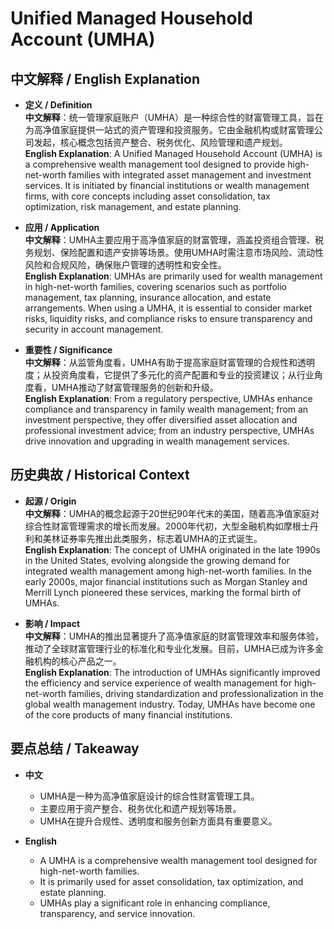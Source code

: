 # Unified Managed Household Account (UMHA)

## 中文解释 / English Explanation

* **定义 / Definition**  
  **中文解释**：统一管理家庭账户（UMHA）是一种综合性的财富管理工具，旨在为高净值家庭提供一站式的资产管理和投资服务。它由金融机构或财富管理公司发起，核心概念包括资产整合、税务优化、风险管理和遗产规划。  
  **English Explanation**: A Unified Managed Household Account (UMHA) is a comprehensive wealth management tool designed to provide high-net-worth families with integrated asset management and investment services. It is initiated by financial institutions or wealth management firms, with core concepts including asset consolidation, tax optimization, risk management, and estate planning.

* **应用 / Application**  
  **中文解释**：UMHA主要应用于高净值家庭的财富管理，涵盖投资组合管理、税务规划、保险配置和遗产安排等场景。使用UMHA时需注意市场风险、流动性风险和合规风险，确保账户管理的透明性和安全性。  
  **English Explanation**: UMHAs are primarily used for wealth management in high-net-worth families, covering scenarios such as portfolio management, tax planning, insurance allocation, and estate arrangements. When using a UMHA, it is essential to consider market risks, liquidity risks, and compliance risks to ensure transparency and security in account management.

* **重要性 / Significance**  
  **中文解释**：从监管角度看，UMHA有助于提高家庭财富管理的合规性和透明度；从投资角度看，它提供了多元化的资产配置和专业的投资建议；从行业角度看，UMHA推动了财富管理服务的创新和升级。  
  **English Explanation**: From a regulatory perspective, UMHAs enhance compliance and transparency in family wealth management; from an investment perspective, they offer diversified asset allocation and professional investment advice; from an industry perspective, UMHAs drive innovation and upgrading in wealth management services.

## 历史典故 / Historical Context

* **起源 / Origin**  
  **中文解释**：UMHA的概念起源于20世纪90年代末的美国，随着高净值家庭对综合性财富管理需求的增长而发展。2000年代初，大型金融机构如摩根士丹利和美林证券率先推出此类服务，标志着UMHA的正式诞生。  
  **English Explanation**: The concept of UMHA originated in the late 1990s in the United States, evolving alongside the growing demand for integrated wealth management among high-net-worth families. In the early 2000s, major financial institutions such as Morgan Stanley and Merrill Lynch pioneered these services, marking the formal birth of UMHAs.

* **影响 / Impact**  
  **中文解释**：UMHA的推出显著提升了高净值家庭的财富管理效率和服务体验，推动了全球财富管理行业的标准化和专业化发展。目前，UMHA已成为许多金融机构的核心产品之一。  
  **English Explanation**: The introduction of UMHAs significantly improved the efficiency and service experience of wealth management for high-net-worth families, driving standardization and professionalization in the global wealth management industry. Today, UMHAs have become one of the core products of many financial institutions.

## 要点总结 / Takeaway

* **中文**  
  - UMHA是一种为高净值家庭设计的综合性财富管理工具。  
  - 主要应用于资产整合、税务优化和遗产规划等场景。  
  - UMHA在提升合规性、透明度和服务创新方面具有重要意义。

* **English**  
  - A UMHA is a comprehensive wealth management tool designed for high-net-worth families.  
  - It is primarily used for asset consolidation, tax optimization, and estate planning.  
  - UMHAs play a significant role in enhancing compliance, transparency, and service innovation.